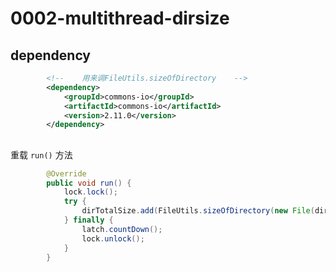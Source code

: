 # 0002-multithread-dirsize

## dependency

```xml
		<!--	用来调FileUtils.sizeOfDirectory	-->
		<dependency>
			<groupId>commons-io</groupId>
			<artifactId>commons-io</artifactId>
			<version>2.11.0</version>
		</dependency>
```

## 

重载 `run()` 方法

```java
        @Override
        public void run() {
            lock.lock();
            try {
                dirTotalSize.add(FileUtils.sizeOfDirectory(new File(dirPath)));
            } finally {
                latch.countDown();
                lock.unlock();
            }
        }
```